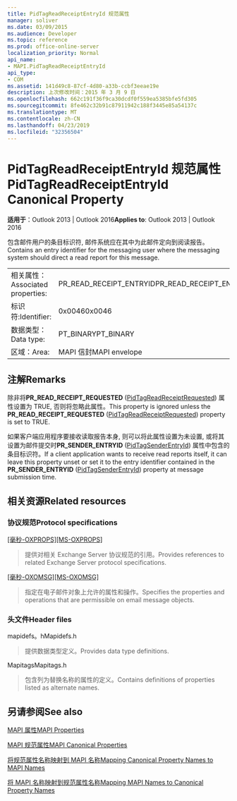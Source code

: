 ```yaml
---
title: PidTagReadReceiptEntryId 规范属性
manager: soliver
ms.date: 03/09/2015
ms.audience: Developer
ms.topic: reference
ms.prod: office-online-server
localization_priority: Normal
api_name:
- MAPI.PidTagReadReceiptEntryId
api_type:
- COM
ms.assetid: 141d49c8-87cf-4d80-a33b-ccbf3eeae19e
description: 上次修改时间：2015 年 3 月 9 日
ms.openlocfilehash: 662c191f36f9ca30dcdf0f559ea5385bfe5fd305
ms.sourcegitcommit: 8fe462c32b91c87911942c188f3445e85a54137c
ms.translationtype: MT
ms.contentlocale: zh-CN
ms.lasthandoff: 04/23/2019
ms.locfileid: "32356504"
---
```

# <a name="pidtagreadreceiptentryid-canonical-property"></a><span data-ttu-id="c2678-103">PidTagReadReceiptEntryId 规范属性</span><span class="sxs-lookup"><span data-stu-id="c2678-103">PidTagReadReceiptEntryId Canonical Property</span></span>

  
  
<span data-ttu-id="c2678-104">**适用于**：Outlook 2013 | Outlook 2016</span><span class="sxs-lookup"><span data-stu-id="c2678-104">**Applies to**: Outlook 2013 | Outlook 2016</span></span> 
  
<span data-ttu-id="c2678-105">包含邮件用户的条目标识符, 邮件系统应在其中为此邮件定向到阅读报告。</span><span class="sxs-lookup"><span data-stu-id="c2678-105">Contains an entry identifier for the messaging user where the messaging system should direct a read report for this message.</span></span>
  
|||
|:-----|:-----|
|<span data-ttu-id="c2678-106">相关属性：</span><span class="sxs-lookup"><span data-stu-id="c2678-106">Associated properties:</span></span>  <br/> |<span data-ttu-id="c2678-107">PR_READ_RECEIPT_ENTRYID</span><span class="sxs-lookup"><span data-stu-id="c2678-107">PR_READ_RECEIPT_ENTRYID</span></span>  <br/> |
|<span data-ttu-id="c2678-108">标识符:</span><span class="sxs-lookup"><span data-stu-id="c2678-108">Identifier:</span></span>  <br/> |<span data-ttu-id="c2678-109">0x0046</span><span class="sxs-lookup"><span data-stu-id="c2678-109">0x0046</span></span>  <br/> |
|<span data-ttu-id="c2678-110">数据类型：</span><span class="sxs-lookup"><span data-stu-id="c2678-110">Data type:</span></span>  <br/> |<span data-ttu-id="c2678-111">PT_BINARY</span><span class="sxs-lookup"><span data-stu-id="c2678-111">PT_BINARY</span></span>  <br/> |
|<span data-ttu-id="c2678-112">区域：</span><span class="sxs-lookup"><span data-stu-id="c2678-112">Area:</span></span>  <br/> |<span data-ttu-id="c2678-113">MAPI 信封</span><span class="sxs-lookup"><span data-stu-id="c2678-113">MAPI envelope</span></span>  <br/> |
   
## <a name="remarks"></a><span data-ttu-id="c2678-114">注解</span><span class="sxs-lookup"><span data-stu-id="c2678-114">Remarks</span></span>

<span data-ttu-id="c2678-115">除非将**PR_READ_RECEIPT_REQUESTED** ([PidTagReadReceiptRequested](pidtagreadreceiptrequested-canonical-property.md)) 属性设置为 TRUE, 否则将忽略此属性。</span><span class="sxs-lookup"><span data-stu-id="c2678-115">This property is ignored unless the **PR_READ_RECEIPT_REQUESTED** ([PidTagReadReceiptRequested](pidtagreadreceiptrequested-canonical-property.md)) property is set to TRUE.</span></span>
  
<span data-ttu-id="c2678-116">如果客户端应用程序要接收读取报告本身, 则可以将此属性设置为未设置, 或将其设置为邮件提交时**PR_SENDER_ENTRYID** ([PidTagSenderEntryId](pidtagsenderentryid-canonical-property.md)) 属性中包含的条目标识符。</span><span class="sxs-lookup"><span data-stu-id="c2678-116">If a client application wants to receive read reports itself, it can leave this property unset or set it to the entry identifier contained in the **PR_SENDER_ENTRYID** ([PidTagSenderEntryId](pidtagsenderentryid-canonical-property.md)) property at message submission time.</span></span>
  
## <a name="related-resources"></a><span data-ttu-id="c2678-117">相关资源</span><span class="sxs-lookup"><span data-stu-id="c2678-117">Related resources</span></span>

### <a name="protocol-specifications"></a><span data-ttu-id="c2678-118">协议规范</span><span class="sxs-lookup"><span data-stu-id="c2678-118">Protocol specifications</span></span>

<span data-ttu-id="c2678-119">[[毫秒-OXPROPS]](https://msdn.microsoft.com/library/f6ab1613-aefe-447d-a49c-18217230b148%28Office.15%29.aspx)</span><span class="sxs-lookup"><span data-stu-id="c2678-119">[[MS-OXPROPS]](https://msdn.microsoft.com/library/f6ab1613-aefe-447d-a49c-18217230b148%28Office.15%29.aspx)</span></span>
  
> <span data-ttu-id="c2678-120">提供对相关 Exchange Server 协议规范的引用。</span><span class="sxs-lookup"><span data-stu-id="c2678-120">Provides references to related Exchange Server protocol specifications.</span></span>
    
<span data-ttu-id="c2678-121">[[毫秒-OXOMSG]](https://msdn.microsoft.com/library/daa9120f-f325-4afb-a738-28f91049ab3c%28Office.15%29.aspx)</span><span class="sxs-lookup"><span data-stu-id="c2678-121">[[MS-OXOMSG]](https://msdn.microsoft.com/library/daa9120f-f325-4afb-a738-28f91049ab3c%28Office.15%29.aspx)</span></span>
  
> <span data-ttu-id="c2678-122">指定在电子邮件对象上允许的属性和操作。</span><span class="sxs-lookup"><span data-stu-id="c2678-122">Specifies the properties and operations that are permissible on email message objects.</span></span>
    
### <a name="header-files"></a><span data-ttu-id="c2678-123">头文件</span><span class="sxs-lookup"><span data-stu-id="c2678-123">Header files</span></span>

<span data-ttu-id="c2678-124">mapidefs。h</span><span class="sxs-lookup"><span data-stu-id="c2678-124">Mapidefs.h</span></span>
  
> <span data-ttu-id="c2678-125">提供数据类型定义。</span><span class="sxs-lookup"><span data-stu-id="c2678-125">Provides data type definitions.</span></span>
    
<span data-ttu-id="c2678-126">Mapitags</span><span class="sxs-lookup"><span data-stu-id="c2678-126">Mapitags.h</span></span>
  
> <span data-ttu-id="c2678-127">包含列为替换名称的属性的定义。</span><span class="sxs-lookup"><span data-stu-id="c2678-127">Contains definitions of properties listed as alternate names.</span></span>
    
## <a name="see-also"></a><span data-ttu-id="c2678-128">另请参阅</span><span class="sxs-lookup"><span data-stu-id="c2678-128">See also</span></span>



[<span data-ttu-id="c2678-129">MAPI 属性</span><span class="sxs-lookup"><span data-stu-id="c2678-129">MAPI Properties</span></span>](mapi-properties.md)
  
[<span data-ttu-id="c2678-130">MAPI 规范属性</span><span class="sxs-lookup"><span data-stu-id="c2678-130">MAPI Canonical Properties</span></span>](mapi-canonical-properties.md)
  
[<span data-ttu-id="c2678-131">将规范属性名称映射到 MAPI 名称</span><span class="sxs-lookup"><span data-stu-id="c2678-131">Mapping Canonical Property Names to MAPI Names</span></span>](mapping-canonical-property-names-to-mapi-names.md)
  
[<span data-ttu-id="c2678-132">将 MAPI 名称映射到规范属性名称</span><span class="sxs-lookup"><span data-stu-id="c2678-132">Mapping MAPI Names to Canonical Property Names</span></span>](mapping-mapi-names-to-canonical-property-names.md)

